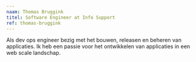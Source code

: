 ```yaml
---
naam: Thomas Bruggink
titel: Software Engineer at Info Support
ref: thomas-bruggink
---
```

Als dev ops engineer bezig met het bouwen, releasen en beheren van applicaties. Ik heb een passie voor het ontwikkelen van applicaties in een web scale landschap.